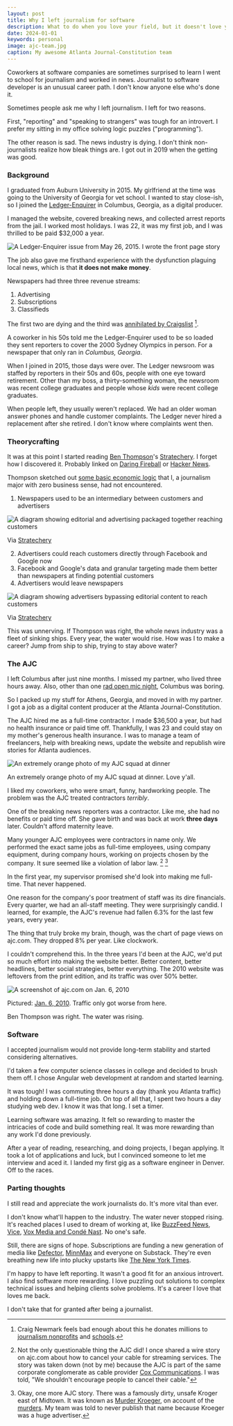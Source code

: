 ```yaml
---
layout: post
title: Why I left journalism for software
description: What to do when you love your field, but it doesn't love you back.
date: 2024-01-01
keywords: personal
image: ajc-team.jpg
caption: My awesome Atlanta Journal-Constitution team
---
```


Coworkers at software companies are sometimes surprised to learn I went to school for journalism and worked in news. Journalist to software developer is an unusual career path. I don't know anyone else who's done it.

Sometimes people ask me why I left journalism. I left for two reasons.

First, "reporting" and "speaking to strangers" was tough for an introvert. I prefer my sitting in my office solving logic puzzles ("programming").

The other reason is sad. The news industry is dying. I don't think non-journalists realize how bleak things are. I got out in 2019 when the getting was good.

### Background

I graduated from Auburn University in 2015. My girlfriend at the time was going to the University of Georgia for vet school. I wanted to stay close-ish, so I joined the [Ledger-Enquirer](https://www.ledger-enquirer.com) in Columbus, Georgia, as a digital producer.

I managed the website, covered breaking news, and collected arrest reports from the jail. I worked most holidays. I was 22, it was my first job, and I was thrilled to be paid $32,000 a year.

![A Ledger-Enquirer issue from May 26, 2015. I wrote the front page story](le-issue.jpg)

The job also gave me firsthand experience with the dysfunction plaguing local news, which is that **it does not make money**.

Newspapers had three three revenue streams:

1. Advertising
2. Subscriptions
3. Classifieds

The first two are dying and the third was [annihilated by Craigslist](https://www.minnpost.com/business/2014/02/how-craigslist-killed-newspapers-golden-goose/) [^1].

[^1]: Craig Newmark feels bad enough about this he donates millions to [journalism nonprofits](https://www.poynter.org/ethics-trust/2016/craig-newmark-foundation-gives-poynter-1-million-to-fund-chair-in-journalism-ethics/) and [schools](https://www.journalism.cuny.edu/2018/06/now-craig-newmark-graduate-school-journalism-city-university-new-york/).

A coworker in his 50s told me the Ledger-Enquirer used to be so loaded they sent reporters to cover the 2000 Sydney Olympics in person. For a newspaper that only ran in _Columbus, Georgia_.

When I joined in 2015, those days were over. The Ledger newsroom was staffed by reporters in their 50s and 60s, people with one eye toward retirement. Other than my boss, a thirty-something woman, the newsroom was recent college graduates and people whose _kids_ were recent college graduates.

When people left, they usually weren't replaced. We had an older woman answer phones and handle customer complaints. The Ledger never hired a replacement after she retired. I don't know where complaints went then.

### Theorycrafting

It was at this point I started reading [Ben Thompson](https://twitter.com/benthompson)'s [Stratechery](https://stratechery.com). I forget how I discovered it. Probably linked on [Daring Fireball](https://daringfireball.net) or [Hacker News](https://news.ycombinator.com).

Thompson sketched out [some basic economic logic](https://stratechery.com/2015/popping-the-publishing-bubble/) that I, a journalism major with zero business sense, had not encountered.

1. Newspapers used to be an intermediary between customers and advertisers

![A diagram showing editorial and advertising packaged together reaching customers](stratechery-238.webp)

Via [Stratechery](https://stratechery.com/2015/popping-the-publishing-bubble/)

2. Advertisers could reach customers directly through Facebook and Google now
3. Facebook and Google's data and granular targeting made them better than newspapers at finding potential customers
4. Advertisers would leave newspapers

![A diagram showing advertisers bypassing editorial content to reach customers](stratechery-240.webp)

Via [Stratechery](https://stratechery.com/2015/popping-the-publishing-bubble/)

This was unnerving. If Thompson was right, the whole news industry was a fleet of sinking ships. Every year, the water would rise. How was I to make a career? Jump from ship to ship, trying to stay above water?

### The AJC

I left Columbus after just nine months. I missed my partner, who lived three hours away. Also, other than one [rad open mic night](https://www.springeroperahouse.org/no-shame-theatre-1), Columbus was boring.

So I packed up my stuff for Athens, Georgia, and moved in with my partner. I got a job as a digital content producer at the Atlanta Journal-Constitution.

The AJC hired me as a full-time contractor. I made $36,500 a year, but had no health insurance or paid time off. Thankfully, I was 23 and could stay on my mother's generous health insurance. I was to manage a team of freelancers, help with breaking news, update the website and republish wire stories for Atlanta audiences.

![An extremely orange photo of my AJC squad at dinner](ajc-team.jpg)

An extremely orange photo of my AJC squad at dinner. Love y'all.

I liked my coworkers, who were smart, funny, hardworking people. The problem was the AJC treated contractors _terribly_.

One of the breaking news reporters was a contractor. Like me, she had no benefits or paid time off. She gave birth and was back at work **three days** later. Couldn't afford maternity leave.

Many younger AJC employees were contractors in name only. We performed the exact same jobs as full-time employees, using company equipment, during company hours, working on projects chosen by the company. It sure seemed like a violation of labor law. [^2] [^3]

[^2]: Not the only questionable thing the AJC did! I once shared a wire story on ajc.com about how to cancel your cable for streaming services. The story was taken down (not by me) because the AJC is part of the same corporate conglomerate as cable provider [Cox Communications](https://en.wikipedia.org/wiki/Cox_Communications). I was told, "We shouldn't encourage people to cancel their cable."
[^3]: Okay, one more AJC story. There was a famously dirty, unsafe Kroger east of Midtown. It was known as [Murder Kroeger](https://atlanta.curbed.com/2014/8/15/10060010/murder-kroger), on account of the [murders](https://en.wikipedia.org/wiki/Murder_Kroger#Murders_and_victims). My team was told to never publish that name because Kroeger was a huge advertiser.

In the first year, my supervisor promised she'd look into making me full-time. That never happened.

One reason for the company's poor treatment of staff was its dire financials. Every quarter, we had an all-staff meeting. They were surprisingly candid. I learned, for example, the AJC's revenue had fallen 6.3% for the last few years, every year.

The thing that truly broke my brain, though, was the chart of page views on ajc.com. They dropped 8% per year. Like clockwork.

I couldn't comprehend this. In the three years I'd been at the AJC, we'd put so much effort into making the website better. Better content, better headlines, better social strategies, better everything. The 2010 website was leftovers from the print edition, and its traffic was over 50% better.

![A screenshot of ajc.com on Jan. 6, 2010](ajc-2010.png)

Pictured: [Jan. 6, 2010](https://web.archive.org/web/20100106092524/http://www.ajc.com/). Traffic only got worse from here.

Ben Thompson was right. The water was rising.

### Software

I accepted journalism would not provide long-term stability and started considering alternatives.

I'd taken a few computer science classes in college and decided to brush them off. I chose Angular web development at random and started learning.

It was tough! I was commuting three hours a day (thank you Atlanta traffic) and holding down a full-time job. On top of all that, I spent two hours a day studying web dev. I know it was that long. I set a timer.

Learning software was amazing. It felt so rewarding to master the intricacies of code and build something real. It was more rewarding than any work I'd done previously.

After a year of reading, researching, and doing projects, I began applying. It took a lot of applications and luck, but I convinced someone to let me interview and aced it. I landed my first gig as a software engineer in Denver. Off to the races.

### Parting thoughts

I still read and appreciate the work journalists do. It's more vital than ever.

I don't know what'll happen to the industry. The water never stopped rising. It's reached places I used to dream of working at, like [BuzzFeed News](https://www.cnn.com/2023/04/20/media/buzzfeed-news-shuts-down/index.html), [Vice](https://www.cnn.com/2023/06/22/media/vice-acquired-bankruptcy/index.html), [Vox Media and Condé Nast](https://variety.com/2023/digital/news/layoffs-conde-nast-vox-media-1235815307/). No one's safe.

Still, there are signs of hope. Subscriptions are funding a new generation of media like [Defector](https://defector.com), [MinnMax](https://minnmax.com) and everyone on Substack. They're even breathing new life into plucky upstarts like [The New York Times](https://www.nytimes.com/2023/11/08/business/media/new-york-times-q3-earnings.html).

I'm happy to have left reporting. It wasn't a good fit for an anxious introvert. I also find software more rewarding. I love puzzling out solutions to complex technical issues and helping clients solve problems. It's a career I love that loves me back.

I don't take that for granted after being a journalist.
